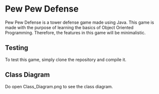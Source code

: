 # Pew Pew Defense

Pew Pew Defense is a tower defense game made using Java. This game is made with the purpose of learning the basics of Object Oriented Programming. Therefore, the features in this game will be minimalistic.

## Testing

To test this game, simply clone the repository and compile it.

## Class Diagram

Do open Class_Diagram.png to see the class diagram.
